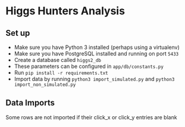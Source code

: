 # Higgs Hunters Analysis

## Set up
* Make sure you have Python 3 installed (perhaps using a virtualenv)
* Make sure you have PostgreSQL installed and running on port ``5433``
* Create a database called ```higgs2_db``` 
* These parameters can be configured in `app/db/constants.py`
* Run `pip install -r requirements.txt`
* Import data by running `python3 import_simulated.py` and `python3 import_non_simulated.py`

## Data Imports
Some rows are not imported if their click_x or click_y entries are blank 